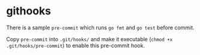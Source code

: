 # githooks
There is a sample `pre-commit` which runs `go fmt` and `go test` before commit.

Copy `pre-commit` into `.git/hooks/` and make it executable (`chmod +x .git/hooks/pre-commit`) to enable this pre-commit hook.
